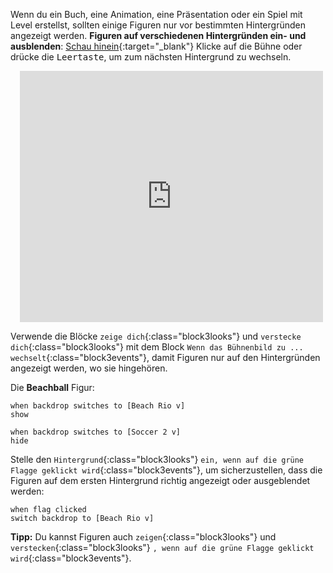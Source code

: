 Wenn du ein Buch, eine Animation, eine Präsentation oder ein Spiel mit Level erstellst, sollten einige Figuren nur vor bestimmten Hintergründen angezeigt werden.
**Figuren auf verschiedenen Hintergründen ein- und ausblenden**: [Schau hinein](https://scratch.mit.edu/projects/499876704/editor){:target="_blank"}
Klicke auf die Bühne oder drücke die <kbd>Leertaste</kbd>, um zum nächsten Hintergrund zu wechseln.
<div class="scratch-preview" style="margin-left: 15px;">
  <iframe allowtransparency="true" width="485" height="402" src="https://scratch.mit.edu/projects/embed/499876704/?autostart=false" frameborder="0"></iframe>
</div>

Verwende die Blöcke `zeige dich`{:class="block3looks"} und `verstecke dich`{:class="block3looks"} mit dem Block `Wenn das Bühnenbild zu ... wechselt`{:class="block3events"}, damit Figuren nur auf den Hintergründen angezeigt werden, wo sie hingehören.

Die **Beachball** Figur:
```blocks3
when backdrop switches to [Beach Rio v]
show

when backdrop switches to [Soccer 2 v]
hide
```

Stelle den `Hintergrund`{:class="block3looks"} `ein, wenn auf die grüne Flagge geklickt wird`{:class="block3events"}, um sicherzustellen, dass die Figuren auf dem ersten Hintergrund richtig angezeigt oder ausgeblendet werden:

```blocks3
when flag clicked
switch backdrop to [Beach Rio v]
```

**Tipp:** Du kannst Figuren auch `zeigen`{:class="block3looks"} und `verstecken`{:class="block3looks"} `, wenn auf die grüne Flagge geklickt wird`{:class="block3events"}.
